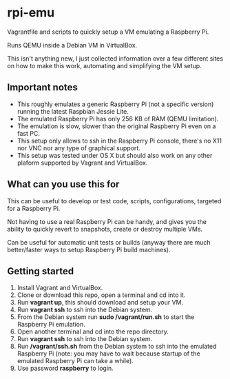 # rpi-emu
Vagrantfile and scripts to quickly setup a VM emulating a Raspberry Pi.

Runs QEMU inside a Debian VM in VirtualBox.

This isn't anything new, I just collected information over a few different sites on how to make this work, automating and simplifying the VM setup.

## Important notes
* This roughly emulates a generic Raspberry Pi (not a specific version) running the latest Raspbian Jessie Lite.
* The emulated Raspberry Pi has only 256 KB of RAM (QEMU limitation).
* The emulation is slow, slower than the original Raspberry Pi even on a fast PC.
* This setup only allows to ssh in the Raspberry Pi console, there's no X11 nor VNC nor any type of graphical support.
* This setup was tested under OS X but should also work on any other plaform supported by Vagrant and VirtualBox.

## What can you use this for
This can be useful to develop or test code, scripts, configurations, targeted for a Raspberry Pi.

Not having to use a real Raspberry Pi can be handy, and gives you the ability to quickly revert to snapshots, create or destroy multiple VMs.

Can be useful for automatic unit tests or builds (anyway there are much better/faster ways to setup Raspberry Pi build machines).

## Getting started
1. Install Vagrant and VirtualBox.
2. Clone or download this repo, open a terminal and cd into it.
3. Run **vagrant up**, this should download and setup your VM.
4. Run **vagrant ssh** to ssh into the Debian system.
5. From the Debian system run **sudo /vagrant/run.sh** to start the Raspberry Pi emulation.
6. Open another terminal and cd into the repo directory.
7. Run **vagrant ssh** to ssh into the Debian system.
8. Run **/vagrant/ssh.sh** from the Debian system to ssh into the emulated Raspberry Pi (note: you may have to wait because startup of the emulated Raspberry Pi can take a while).
9. Use password **raspberry** to login.
